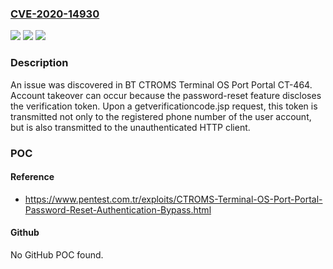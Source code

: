 ### [CVE-2020-14930](https://cve.mitre.org/cgi-bin/cvename.cgi?name=CVE-2020-14930)
![](https://img.shields.io/static/v1?label=Product&message=n%2Fa&color=blue)
![](https://img.shields.io/static/v1?label=Version&message=n%2Fa&color=blue)
![](https://img.shields.io/static/v1?label=Vulnerability&message=n%2Fa&color=brighgreen)

### Description

An issue was discovered in BT CTROMS Terminal OS Port Portal CT-464. Account takeover can occur because the password-reset feature discloses the verification token. Upon a getverificationcode.jsp request, this token is transmitted not only to the registered phone number of the user account, but is also transmitted to the unauthenticated HTTP client.

### POC

#### Reference
- https://www.pentest.com.tr/exploits/CTROMS-Terminal-OS-Port-Portal-Password-Reset-Authentication-Bypass.html

#### Github
No GitHub POC found.

